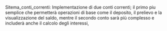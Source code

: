 Sitema_conti_correnti: 
Implementazione di due conti correnti; il primo piu semplice che permetterà operazioni di base come il deposito, il prelievo e la visualizzazione del saldo, mentre il secondo conto sarà più complesso e includerà anche il calcolo degli interessi, 

